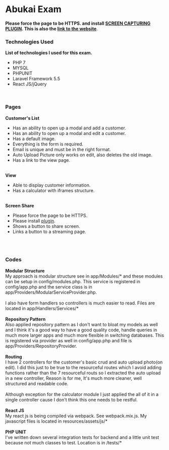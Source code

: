 <h1>Abukai Exam</h1>
<strong>Please force the page to be HTTPS. and install <a target="_blank" href="https://chrome.google.com/webstore/detail/screen-capturing/ajhifddimkapgcifgcodmmfdlknahffk">SCREEN CAPTURING PLUGIN</a>. This is also the <a target="_blank" href="https://abukai.kevincotongco.com">link to the website</a></strong>.
<br/>
<h3>Technologies Used</h3>
<strong>List of technologies I used for this exam.</strong>
<ul>
	<li>PHP 7</li>
	<li>MYSQL</li>
	<li>PHPUNIT</li>
	<li>Laravel Framework 5.5</li>
	<li>React JS/jQuery</li>
</ul>
<br/>
<h3>Pages</h3>
<strong>Customer's List</strong>
<ul>
	<li>Has an ability to open up a modal and add a customer.</li>
	<li>Has an ability to open up a modal and edit a customer.</li>
	<li>Has a default image.</li>
	<li>Everything is the form is required.</li>
	<li>Email is unique and must be in the right format.</li>
	<li>Auto Upload Picture only works on edit, also deletes the old image.</li>
	<li>Has a link to the view page.</li>
</ul>
<br/>
<strong>View</strong>
<ul>
	<li>Able to display customer information.</li>
	<li>Has a calculator with iframes structure.</li>
</ul>
<br/>
<strong>Screen Share</strong>
<ul>
	<li>Please force the page to be HTTPS.</li>
	<li>Please install <a target="_blank" href="https://chrome.google.com/webstore/detail/screen-capturing/ajhifddimkapgcifgcodmmfdlknahffk">plugin</a>.</li>
	<li>Shows a button to share screen.</li>
	<li>Links a button to a streaming page.</li>
</ul>
<br/><br/>
<h3>Codes</h3>
<strong>Modular Structure</strong><br/>
My approach is modular structure see in app/Modules/* and these modules can be setup in config/modules.php. This service is registered in config/app.php and the service class is in app/Providers/ModularServiceProvider.php.<br/>
<br/>
I also have form handlers so controllers is much easier to read. Files are located in app/Handlers/Services/*
<br><br>
<strong>Repository Pattern</strong><br>
Also applied repository pattern as I don't want to bloat my models as well and I think it's a good way to have a good quality code, handle queries in much more larger apps and much more flexible in switching databases. This is registered via provider as well in config/app.php and file is app/Providers/RepositoryProvider.
<br/><br/>
<strong>Routing</strong><br>
I have 2 controllers for the customer's basic crud and auto upload photo(on edit). I did this just to be true to the resourceful routes which I avoid adding functions rather than the 7 resourceful routs so I extracted the auto upload in a new controller, Reason is for me, It's much more cleaner, well structured and readable code.<br/><br/>
Although exception for the calculator module I just applied the all of it in a single controller cause I don't think this one needs to be restful.
<br/><br/>
<strong>React JS</strong><br>
My react js is being compiled via webpack. See webpack.mix.js. My javascript files is located in resources/assets/js/*
<br/><br/>
<strong>PHP UNIT</strong><br>
I've written down several integration tests for backend and a little unit test because not much classes to test. Location is in /tests/*